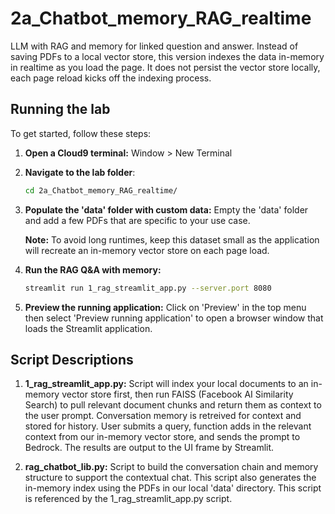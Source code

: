 # 2a_Chatbot_memory_RAG_realtime

LLM with RAG and memory for linked question and answer. Instead of saving PDFs to a local vector store, this version indexes the data in-memory in realtime as you load the page. It does not persist the vector store locally, each page reload kicks off the indexing process.

## Running the lab

To get started, follow these steps:

1. **Open a Cloud9 terminal:**
   Window > New Terminal

2. **Navigate to the lab folder**:

   ```bash
   cd 2a_Chatbot_memory_RAG_realtime/
   ```

3. **Populate the 'data' folder with custom data:** Empty the 'data' folder and add a few PDFs that are specific to your use case.

   **Note:** To avoid long runtimes, keep this dataset small as the application will recreate an in-memory vector store on each page load.

4. **Run the RAG Q&A with memory:**
   ```bash
   streamlit run 1_rag_streamlit_app.py --server.port 8080
   ```
5. **Preview the running application:** Click on 'Preview' in the top menu then select 'Preview running application' to open a browser window that loads the Streamlit application.

## Script Descriptions

1. **1_rag_streamlit_app.py:**
   Script will index your local documents to an in-memory vector store first, then run FAISS (Facebook AI Similarity Search) to pull relevant document chunks and return them as context to the user prompt. Conversation memory is retreived for context and stored for history. User submits a query, function adds in the relevant context from our in-memory vector store, and sends the prompt to Bedrock. The results are output to the UI frame by Streamlit.

2. **rag_chatbot_lib.py:**
   Script to build the conversation chain and memory structure to support the contextual chat. This script also generates the in-memory index using the PDFs in our local 'data' directory. This script is referenced by the 1_rag_streamlit_app.py script.
